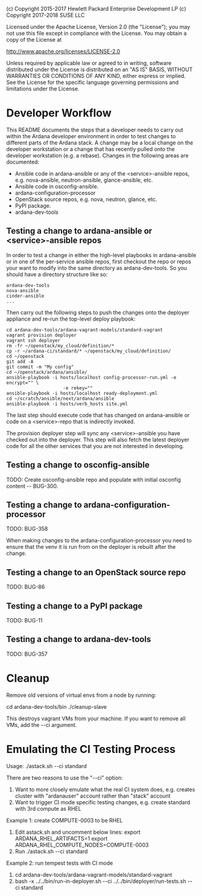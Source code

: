 (c) Copyright 2015-2017 Hewlett Packard Enterprise Development LP
(c) Copyright 2017-2018 SUSE LLC

Licensed under the Apache License, Version 2.0 (the "License"); you may
not use this file except in compliance with the License. You may obtain
a copy of the License at

http://www.apache.org/licenses/LICENSE-2.0

Unless required by applicable law or agreed to in writing, software
distributed under the License is distributed on an "AS IS" BASIS, WITHOUT
WARRANTIES OR CONDITIONS OF ANY KIND, either express or implied. See the
License for the specific language governing permissions and limitations
under the License.


# Developer Workflow

This README documents the steps that a developer needs to carry out within
the Ardana developer environment in order to test changes to different parts of
the Ardana stack. A change may be a local change on the developer workstation
or a change that has recently pulled onto the developer workstation (e.g. a
rebase). Changes in the following areas are documented:

- Ansible code in ardana-ansible or any of the &lt;service&gt;-ansible repos, e.g.
nova-ansible, neutron-ansible, glance-ansible, etc.
- Ansible code in osconfig-ansible.
- ardana-configuration-processor
- OpenStack source repos, e.g. nova, neutron, glance, etc.
- PyPI package.
- ardana-dev-tools

## Testing a change to ardana-ansible or &lt;service&gt;-ansible repos

In order to test a change in either the high-level playbooks in
ardana-ansible or in one of the per-service ansible repos, first checkout
the repo or repos your want to modify into the same directory as
ardana-dev-tools. So you should have a directory structure like so:

    ardana-dev-tools
    nova-ansible
    cinder-ansible
    ...

Then carry out the following steps to push the changes onto the deployer
appliance and re-run the top-level deploy playbook:

    cd ardana-dev-tools/ardana-vagrant-models/standard-vagrant
    vagrant provision deployer
    vagrant ssh deployer
    rm -fr ~/openstack/my_cloud/definition/*
    cp -r ~/ardana-ci/standard/* ~/openstack/my_cloud/definition/
    cd ~/openstack
    git add -A
    git commit -m "My config"
    cd ~/openstack/ardana/ansible/
    ansible-playbook -i hosts/localhost config-processor-run.yml -e encrypt="" \
                         -e rekey=""
    ansible-playbook -i hosts/localhost ready-deployment.yml
    cd ~/scratch/ansible/next/ardana/ansible
    ansible-playbook -i hosts/verb_hosts site.yml

The last step should execute code that has changed on ardana-ansible or
code on a &lt;service&gt;-repo that is indirectly invoked.

The provision deployer step will sync any &lt;service&gt;-ansible you
have checked out into the deployer. This step will also fetch the latest
deployer code for all the other services that you are not interested in
developing.

## Testing a change to osconfig-ansible
TODO: Create osconfig-ansible repo and populate with initial osconfig content
-- BUG-300.

## Testing a change to ardana-configuration-processor
TODO: BUG-358

When making changes to the ardana-configuration-processor you need to ensure that
the venv it is run from on the deployer is rebuilt after the change.


## Testing a change to an OpenStack source repo
TODO: BUG-86

## Testing a change to a PyPI package
TODO: BUG-11

## Testing a change to ardana-dev-tools
TODO: BUG-357


# Cleanup

Remove old versions of virtual envs from a node by running:

cd ardana-dev-tools/bin
./cleanup-slave

This destroys vagrant VMs from your machine. If you want to remove all VMs,
add the --ci argument.

# Emulating the CI Testing Process
Usage: ./astack.sh --ci standard

There are two reasons to use the "--ci" option:
1) Want to more closely emulate what the real CI system does, e.g. creates
cluster with "ardanauser" account rather than "stack" account
2) Want to trigger CI mode specific testing changes, e.g. create standard 
with 3rd compute as RHEL

Example 1: create COMPUTE-0003 to be RHEL
1) Edit astack.sh and uncomment below lines:
export ARDANA_RHEL_ARTIFACTS=1
export ARDANA_RHEL_COMPUTE_NODES=COMPUTE-0003
2) Run ./astack.sh --ci standard

Example 2: run tempest tests with CI mode
1) cd ardana-dev-tools/ardana-vagrant-models/standard-vagrant
2) bash -x ../../bin/run-in-deployer.sh --ci ../../bin/deployer/run-tests.sh 
--ci standard
